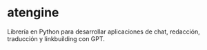 # atengine
Librería en Python para desarrollar aplicaciones de chat, redacción, traducción y linkbuilding con GPT.
